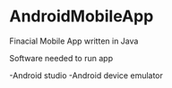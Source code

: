 # AndroidMobileApp

Finacial Mobile App written in Java 

Software needed to run app 

-Android studio
-Android device emulator
